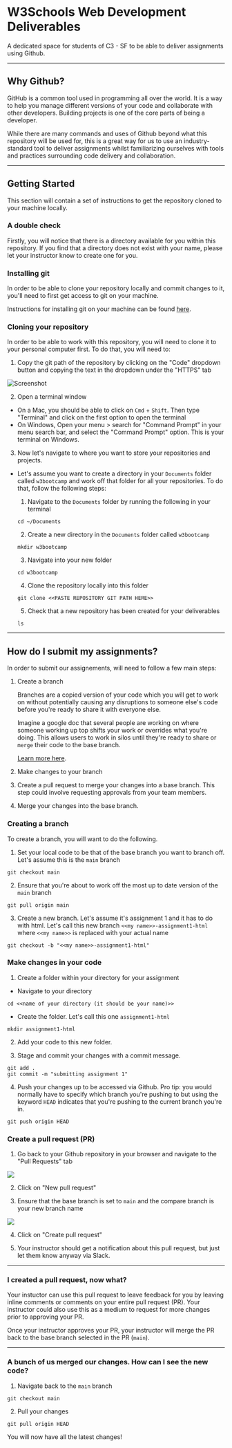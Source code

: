 # W3Schools Web Development Deliverables

A dedicated space for students of C3 - SF to be able to deliver assignments using Github.

---

## Why Github?

GitHub is a common tool used in programming all over the world. It is a way to help you manage different versions of your code and collaborate with other developers. Building projects is one of the core parts of being a developer.

While there are many commands and uses of Github beyond what this repository will be used for, this is a great way for us to use an industry-standard tool to deliver assignments whilst familiarizing ourselves with tools and practices surrounding code delivery and collaboration.

---

## Getting Started

This section will contain a set of instructions to get the repository cloned to your machine locally.

### A double check

Firstly, you will notice that there is a directory available for you within this repository. If you find that a directory does not exist with your name, please let your instructor know to create one for you.

### Installing git

In order to be able to clone your repository locally and commit changes to it, you'll need to first get access to git on your machine.

Instructions for installing git on your machine can be found [here](https://github.com/git-guides/install-git).

### Cloning your repository

In order to be able to work with this repository, you will need to clone it to your personal computer first. To do that, you will need to:

1. Copy the git path of the repository by clicking on the "Code" dropdown button and copying the text in the dropdown under the "HTTPS" tab

![Screenshot](zz_images/screenshot_cloning.png)

2. Open a terminal window

- On a Mac, you should be able to click on `Cmd` + `Shift`. Then type "Terminal" and click on the first option to open the terminal
- On Windows, Open your menu > search for "Command Prompt" in your menu search bar, and select the "Command Prompt" option. This is your terminal on Windows.

3. Now let's navigate to where you want to store your repositories and projects.

- Let's assume you want to create a directory in your `Documents` folder called `w3bootcamp` and work off that folder for all your repositories. To do that, follow the following steps:

  1. Navigate to the `Documents` folder by running the following in your terminal

  ```
  cd ~/Documents
  ```

  2. Create a new directory in the `Documents` folder called `w3bootcamp`

  ```
  mkdir w3bootcamp
  ```

  3. Navigate into your new folder

  ```
  cd w3bootcamp
  ```

  4. Clone the repository locally into this folder

  ```
  git clone <<PASTE REPOSITORY GIT PATH HERE>>
  ```

  5. Check that a new repository has been created for your deliverables

  ```
  ls
  ```

---

## How do I submit my assignments?

In order to submit our assignements, will need to follow a few main steps:

1. Create a branch

   Branches are a copied version of your code which you will get to work on without potentially causing any disruptions to someone else's code before you're ready to share it with everyone else.

   Imagine a google doc that several people are working on where someone working up top shifts your work or overrides what you're doing. This allows users to work in silos until they're ready to share or `merge` their code to the base branch.

   [Learn more here](https://www.w3schools.com/git/git_branch.asp?remote=github).

2. Make changes to your branch

3. Create a pull request to merge your changes into a base branch. This step could involve requesting approvals from your team members.

4. Merge your changes into the base branch.

### Creating a branch

To create a branch, you will want to do the following.

1. Set your local code to be that of the base branch you want to branch off. Let's assume this is the `main` branch

```
git checkout main
```

2. Ensure that you're about to work off the most up to date version of the `main` branch

```
git pull origin main
```

3. Create a new branch. Let's assume it's assignment 1 and it has to do with html. Let's call this new branch `<<my name>>-assignment1-html` where `<<my name>>` is replaced with your actual name

```
git checkout -b "<<my name>>-assignment1-html"
```

### Make changes in your code

1. Create a folder within your directory for your assignment

- Navigate to your directory

```
cd <<name of your directory (it should be your name)>>
```

- Create the folder. Let's call this one `assignment1-html`

```
mkdir assignment1-html
```

2. Add your code to this new folder.

3. Stage and commit your changes with a commit message.

```
git add .
git commit -m "submitting assignment 1"
```

4. Push your changes up to be accessed via Github. Pro tip: you would normally have to specify which branch you're pushing to but using the keyword `HEAD` indicates that you're pushing to the current branch you're in.

```
git push origin HEAD
```

### Create a pull request (PR)

1. Go back to your Github repository in your browser and navigate to the "Pull Requests" tab

![](zz_images/screenshot_pr.png)

2. Click on "New pull request"

3. Ensure that the base branch is set to `main` and the compare branch is your new branch name

![](zz_images/screenshot_pr_2.png)

4. Click on "Create pull request"

5. Your instructor should get a notification about this pull request, but just let them know anyway via Slack.

---

### I created a pull request, now what?

Your instuctor can use this pull request to leave feedback for you by leaving inline comments or comments on your entire pull request (PR). Your instructor could also use this as a medium to request for more changes prior to approving your PR.

Once your instructor approves your PR, your instructor will merge the PR back to the base branch selected in the PR (`main`).

---

### A bunch of us merged our changes. How can I see the new code?

1. Navigate back to the `main` branch

```
git checkout main
```

2. Pull your changes

```
git pull origin HEAD
```

You will now have all the latest changes!
